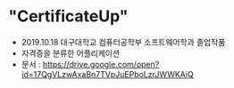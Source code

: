 # "CertificateUp" 
 * 2019.10.18 대구대학교 컴퓨터공학부 소프트웨어학과 졸업작품
 * 자격증을 분류한 어플리케이션
 * 문서 : https://drive.google.com/open?id=17QgVLzwAxaBn7TVpJuEPboLzrJWWKAiQ
